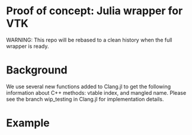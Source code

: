 Proof of concept: Julia wrapper for VTK
======================================

WARNING: This repo will be rebased to a clean history when the full wrapper is ready.

Background
==========

We use several new functions added to Clang.jl to get the following information about C++ methods: vtable index, and mangled name. Please see the branch wip\_testing in Clang.jl for implementation details.

Example
=======


